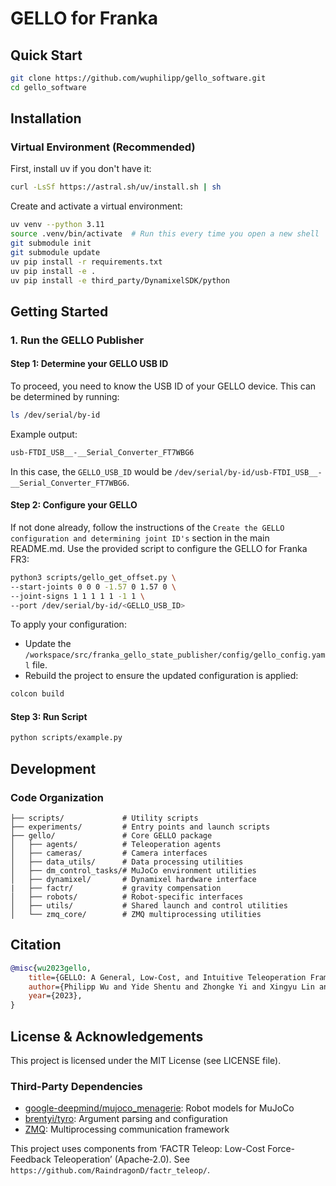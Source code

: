 # GELLO for Franka


## Quick Start

```bash
git clone https://github.com/wuphilipp/gello_software.git
cd gello_software
```

## Installation

### Virtual Environment (Recommended)

First, install uv if you don't have it:
```bash
curl -LsSf https://astral.sh/uv/install.sh | sh
```

Create and activate a virtual environment:
```bash
uv venv --python 3.11
source .venv/bin/activate  # Run this every time you open a new shell
git submodule init
git submodule update
uv pip install -r requirements.txt
uv pip install -e .
uv pip install -e third_party/DynamixelSDK/python
```


## Getting Started

### 1. **Run the GELLO Publisher**  
#### Step 1: Determine your GELLO USB ID
      
To proceed, you need to know the USB ID of your GELLO device. This can be determined by running:

```bash
ls /dev/serial/by-id
```

Example output:

```bash
usb-FTDI_USB__-__Serial_Converter_FT7WBG6
```

In this case, the `GELLO_USB_ID` would be `/dev/serial/by-id/usb-FTDI_USB__-__Serial_Converter_FT7WBG6`.

#### Step 2: Configure your GELLO 
      
If not done already, follow the instructions of the `Create the GELLO configuration and determining joint ID's` section in the main README.md. Use the provided script to configure the GELLO for Franka FR3:

```bash
python3 scripts/gello_get_offset.py \
--start-joints 0 0 0 -1.57 0 1.57 0 \
--joint-signs 1 1 1 1 1 -1 1 \
--port /dev/serial/by-id/<GELLO_USB_ID>
```
      
To apply your configuration:
- Update the `/workspace/src/franka_gello_state_publisher/config/gello_config.yaml` file.
- Rebuild the project to ensure the updated configuration is applied:

```bash
colcon build
```

#### Step 3: Run Script
```bash
python scripts/example.py
```


## Development

### Code Organization

```
├── scripts/             # Utility scripts
├── experiments/         # Entry points and launch scripts
├── gello/               # Core GELLO package
│   ├── agents/          # Teleoperation agents
│   ├── cameras/         # Camera interfaces
│   ├── data_utils/      # Data processing utilities
│   ├── dm_control_tasks/# MuJoCo environment utilities
│   ├── dynamixel/       # Dynamixel hardware interface
|   ├── factr/           # gravity compensation
│   ├── robots/          # Robot-specific interfaces
│   ├── utils/           # Shared launch and control utilities
│   └── zmq_core/        # ZMQ multiprocessing utilities
```


## Citation

```bibtex
@misc{wu2023gello,
    title={GELLO: A General, Low-Cost, and Intuitive Teleoperation Framework for Robot Manipulators},
    author={Philipp Wu and Yide Shentu and Zhongke Yi and Xingyu Lin and Pieter Abbeel},
    year={2023},
}
```

## License & Acknowledgements

This project is licensed under the MIT License (see LICENSE file).

### Third-Party Dependencies
- [google-deepmind/mujoco_menagerie](https://github.com/google-deepmind/mujoco_menagerie): Robot models for MuJoCo
- [brentyi/tyro](https://github.com/brentyi/tyro): Argument parsing and configuration
- [ZMQ](https://zeromq.org/): Multiprocessing communication framework

This project uses components from ‘FACTR Teleop: Low-Cost Force-Feedback Teleoperation’ (Apache‑2.0). See `https://github.com/RaindragonD/factr_teleop/`.
